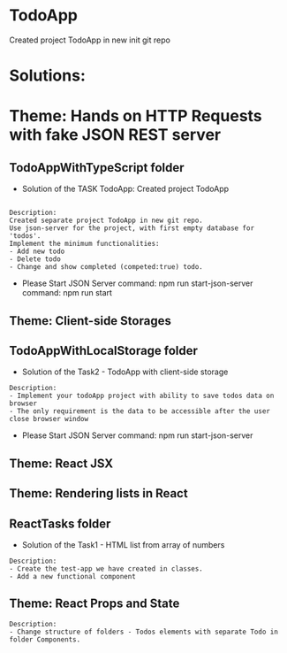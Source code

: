 # TodoApp
Created project TodoApp in new init git repo

# Solutions:

# Theme: Hands on HTTP Requests with fake JSON REST server
## TodoAppWithTypeScript folder


- Solution of the TASK TodoApp: Created project TodoApp
```

Description:
Created separate project TodoApp in new git repo. 
Use json-server for the project, with first empty database for 'todos'.
Implement the minimum functionalities:
- Add new todo
- Delete todo
- Change and show completed (competed:true) todo.

```
- Please Start JSON Server
command: npm run start-json-server
command: npm run start


## Theme: Client-side Storages
## TodoAppWithLocalStorage folder

- Solution of the Task2 - TodoApp with client-side storage

```
Description:
- Implement your todoApp project with ability to save todos data on browser
- The only requirement is the data to be accessible after the user close browser window
```

- Please Start JSON Server
command: npm run start-json-server

## Theme: React JSX
## Theme: Rendering lists in React
## ReactTasks folder

- Solution of the Task1 - HTML list from array of numbers

```
Description:
- Create the test-app we have created in classes.
- Add a new functional component 
```

## Theme: React Props and State
```
Description:
- Change structure of folders - Todos elements with separate Todo in folder Components.
```